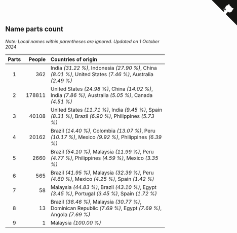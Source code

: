 ## Name parts count

*Note: Local names within parentheses are ignored.*
*Updated on  1 October 2024*

| Parts | People | Countries of origin |
| :--: | ---: | :--- |
| 1 | 362 | India *(31.22 %)*, Indonesia *(27.90 %)*, China *(8.01 %)*, United States *(7.46 %)*, Australia *(2.49 %)* |
| 2 | 178811 | United States *(24.98 %)*, China *(14.02 %)*, India *(7.86 %)*, Australia *(5.05 %)*, Canada *(4.51 %)* |
| 3 | 40108 | United States *(11.71 %)*, India *(9.45 %)*, Spain *(8.31 %)*, Brazil *(6.90 %)*, Philippines *(5.73 %)* |
| 4 | 20162 | Brazil *(14.40 %)*, Colombia *(13.07 %)*, Peru *(10.17 %)*, Mexico *(9.92 %)*, Philippines *(6.39 %)* |
| 5 | 2660 | Brazil *(54.10 %)*, Malaysia *(11.99 %)*, Peru *(4.77 %)*, Philippines *(4.59 %)*, Mexico *(3.35 %)* |
| 6 | 565 | Brazil *(41.95 %)*, Malaysia *(32.39 %)*, Peru *(4.60 %)*, Mexico *(4.25 %)*, Spain *(1.42 %)* |
| 7 | 58 | Malaysia *(44.83 %)*, Brazil *(43.10 %)*, Egypt *(3.45 %)*, Portugal *(3.45 %)*, Spain *(1.72 %)* |
| 8 | 13 | Brazil *(38.46 %)*, Malaysia *(30.77 %)*, Dominican Republic *(7.69 %)*, Egypt *(7.69 %)*, Angola *(7.69 %)* |
| 9 | 1 | Malaysia *(100.00 %)* |


<a href="https://github.com/jonatanklosko/wca_statistics" class="github-corner" aria-label="View source on Github"><svg width="80" height="80" viewBox="0 0 250 250" style="fill:#151513; color:#fff; position: absolute; top: 0; border: 0; right: 0;" aria-hidden="true"><path d="M0,0 L115,115 L130,115 L142,142 L250,250 L250,0 Z"></path><path d="M128.3,109.0 C113.8,99.7 119.0,89.6 119.0,89.6 C122.0,82.7 120.5,78.6 120.5,78.6 C119.2,72.0 123.4,76.3 123.4,76.3 C127.3,80.9 125.5,87.3 125.5,87.3 C122.9,97.6 130.6,101.9 134.4,103.2" fill="currentColor" style="transform-origin: 130px 106px;" class="octo-arm"></path><path d="M115.0,115.0 C114.9,115.1 118.7,116.5 119.8,115.4 L133.7,101.6 C136.9,99.2 139.9,98.4 142.2,98.6 C133.8,88.0 127.5,74.4 143.8,58.0 C148.5,53.4 154.0,51.2 159.7,51.0 C160.3,49.4 163.2,43.6 171.4,40.1 C171.4,40.1 176.1,42.5 178.8,56.2 C183.1,58.6 187.2,61.8 190.9,65.4 C194.5,69.0 197.7,73.2 200.1,77.6 C213.8,80.2 216.3,84.9 216.3,84.9 C212.7,93.1 206.9,96.0 205.4,96.6 C205.1,102.4 203.0,107.8 198.3,112.5 C181.9,128.9 168.3,122.5 157.7,114.1 C157.9,116.9 156.7,120.9 152.7,124.9 L141.0,136.5 C139.8,137.7 141.6,141.9 141.8,141.8 Z" fill="currentColor" class="octo-body"></path></svg></a><style>.github-corner:hover .octo-arm{animation:octocat-wave 560ms ease-in-out}@keyframes octocat-wave{0%,100%{transform:rotate(0)}20%,60%{transform:rotate(-25deg)}40%,80%{transform:rotate(10deg)}}@media (max-width:500px){.github-corner:hover .octo-arm{animation:none}.github-corner .octo-arm{animation:octocat-wave 560ms ease-in-out}}</style>
